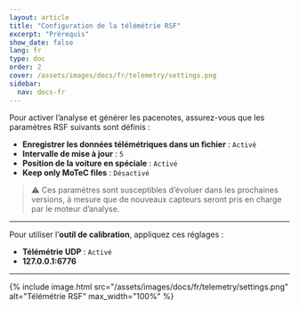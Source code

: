 ```yaml
---
layout: article
title: "Configuration de la télémétrie RSF"
excerpt: "Prérequis"
show_date: false
lang: fr
type: doc
order: 2
cover: /assets/images/docs/fr/telemetry/settings.png
sidebar:
  nav: docs-fr
---
```


Pour activer l’analyse et générer les pacenotes, assurez-vous que les paramètres RSF suivants sont définis :

- **Enregistrer les données télémétriques dans un fichier** : `Activé`  
- **Intervalle de mise à jour** : `5`  
- **Position de la voiture en spéciale** : `Activé`  
- **Keep only MoTeC files** : `Désactivé`

> ⚠️ Ces paramètres sont susceptibles d’évoluer dans les prochaines versions, à mesure que de nouveaux capteurs seront pris en charge par le moteur d’analyse.

---

Pour utiliser l’**outil de calibration**, appliquez ces réglages :

- **Télémétrie UDP** : `Activé`  
- **127.0.0.1:6776**

---

{% include image.html
   src="/assets/images/docs/fr/telemetry/settings.png"
   alt="Télémétrie RSF"
   max_width="100%" %}
